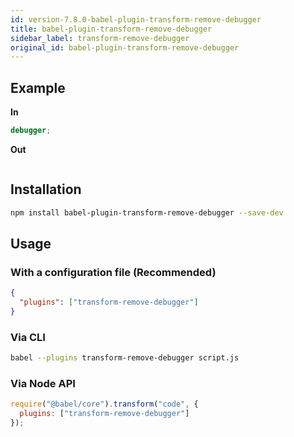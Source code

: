 ```yaml
---
id: version-7.8.0-babel-plugin-transform-remove-debugger
title: babel-plugin-transform-remove-debugger
sidebar_label: transform-remove-debugger
original_id: babel-plugin-transform-remove-debugger
---
```


## Example

**In**

```javascript
debugger;
```

**Out**

```javascript
```

## Installation

```sh
npm install babel-plugin-transform-remove-debugger --save-dev
```

## Usage

### With a configuration file (Recommended)

```json
{
  "plugins": ["transform-remove-debugger"]
}
```

### Via CLI

```sh
babel --plugins transform-remove-debugger script.js
```

### Via Node API

```javascript
require("@babel/core").transform("code", {
  plugins: ["transform-remove-debugger"]
});
```

